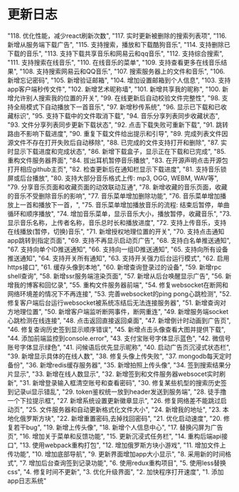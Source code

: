 # 更新日志
"118. 优化性能，减少react刷新次数",
"117. 实时更新被删除的搜索列表项",
"116. 新增从服务端下载广告",
"115. 支持搜索，播放和下载酷狗音乐",
"114. 支持删除已下载的音乐",
"113. 支持下载共享音乐和网易云和qq音乐",
"112. 支持综合搜索",
"111. 支持搜索在线音乐",
"110. 在线音乐的菜单",
"109. 支持查看更多在线音乐结果",
"108. 支持搜索网易云和QQ音乐",
"107. 搜索服务器上的文件和音乐",
"106. 新增忘记密码",
"105. 新增验证邮箱",
"104. 增加设置邮箱到个人信息",
"103. 支持app客户端秒传文件",
"102. 新增艺术昵称墙",
"101. 新增共享我的昵称",
"100. 新增允许别人搜索我的位置的开关",
"99. 在线更新后自动校验文件完整性",
"98. 支持全局模式下自动播放下一首音乐",
"97. 新增秒传系统",
"96. 显示已下载和已收藏标识",
"95. 支持下载中的文件取消下载",
"94. 音乐分享列表同步收藏状态",
"93. 文件分享列表同步更新下载状态",
"92. 点击下载失败可重新下载",
"91. 跳转路由不影响下载进度",
"90. 重复下载文件给出提示和引导",
"89. 完成列表文件因源文件不存在打开失败后自动移除",
"88. 已完成的文件支持打开和删除",
"87. 实时显示下载进度和完成状态",
"86. 新增下载盒子，显示正在下载和已完成",
"85. 重构文件服务器界面",
"84. 拔出耳机暂停音乐播放",
"83. 在开源声明点击开源包打开相应github主页",
"82. 检查更新后在通知栏显示下载进度",
"81. 支持音乐锁屏或后台播放",
"80. 支持大部分音乐格式上传: mp3, OGG, WEBM, WAV等",
"79. 分享音乐页面和收藏页面的动效联动互通",
"78. 新增收藏的音乐页面，收藏的音乐不受删除音乐的影响",
"77. 音乐菜单增加删除功能",
"76. 音乐菜单增加播放上一首和播放下一首，",
"75. 音乐菜单增加播放音乐的流程: 结束后暂停，单曲循环和顺序播放",
"74. 增加音乐菜单，显示音乐大小，播放暂停，收藏音乐",
"73. 显示音乐名称，上传者名称，音乐总时长和播放进度",
"72. 支持上传音乐，支持在线播放(暂停，切换)音乐",
"71. 新增授权地理位置的开关",
"70. 支持点击通知app跳转到指定页面",
"69. 支持不再显示启动页广告",
"68. 支持白名单推送通知",
"67. 支持向单个ID推送通知",
"66. 支持向一组ID推送通知",
"65. 支持向所有设备推送通知",
"64. 支持开关所有通知",
"63. 支持开关强力后台运行模式",
"62. 启用https接口",
"61. 缓存头像到本地",
"60. 新增查询登录过的设备",
"59. 新增rpc shell查询",
"58. 新增ssr服务端渲染页面",
"57. 新增从后台唤醒显示广告",
"56. 新增我的博客和回忆录",
"55. 重构文件服务器前端",
"54. 修复websocket在断网和网络环境差的情况下不再连接",
"53. 完善websocket的ping pong心跳检测",
"52. 修复客户端后台运行websocket被系统冻结后无法连接服务器",
"51. 新增查询对方地理位置",
"50. 新增客户端监听断网事件，断网重连",
"49. 新增服务端socket心跳检测在线连接",
"48. 点击返回直接返回桌面",
"47. 新增倒计时动画到广告页",
"46. 修复查询历史签到显示顺序错误",
"45. 新增点击头像查看大图并提供下载",
"44. 添加前端监控到console.error",
"43. 支付宝账号字体显示蓝色",
"42. 微信号账号字体显示绿色",
"41. 问候语后优先显示昵称",
"40. 启动广告页沉浸式状态栏",
"39. 新增显示具体的在线人数",
"38. 修复头像上传失败",
"37. mongodb每天定时备份",
"36. 新增redis缓存服务器",
"35. 新增拍照上传头像",
"34. 签到搜索结果分片显示",
"33. 新增在线人数显示",
"32. 新增签到和文件服务器websocet实时刷新",
"31. 新增登录输入框清空账号和查看密码",
"30. 修复某些机型的搜索历史签到记录ui显示错乱",
"29. token鉴权统一放到header发送到服务端",
"28. 徒手撸一个下拉提示框",
"27. 新增系统设置更新徽章显示",
"26. 修复网络差不能跳过启动页",
"25. 文件服务器和自动更新格式化文件大小",
"24. 新增我的地址",
"23. 本地化俄罗斯方块",
"22. 新增重置密码,去掉找回密码",
"21. 优化启动速度",
"20. 修复若干bug",
"19. 新增上传头像",
"18. 新增个人信息中心",
"17. 替换闪屏为广告页",
"16. 增加关于菜单和反馈功能",
"15. 更新沉浸式任务栏",
"14. 重构后端api接口",
"13. 使用webpack重构打包",
"12. 增加俄罗斯方块小游戏",
"11. 增加文件上传功能",
"10. 增加底部导航",
"9. 更新界面增加app大小显示",
"8. 采用新的时间格式",
"7. 增加后台查询签到记录功能",
"6. 使用redux重构项目",
"5. 使用less替换css",
"4. 修复时间不更新",
"3. 优化升级界面",
"2. 加快程序打开速度",
"1. 添加app日志系统"
